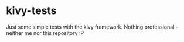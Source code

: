 # kivy-tests
Just some simple tests with the kivy framework. Nothing professional - neither me nor this repository :P

